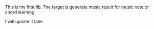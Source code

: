 This is my first lib.
The target is generate music result for music note or chord learning.

I will update it later.
